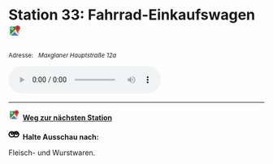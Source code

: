 # Station 33: Fahrrad-Einkaufswagen  <a href="https://www.google.com/maps/dir/?api=1&travelmode=walking&destination=47.7964797,13.0240265"><img src="https://github.com/kipppunkte/kipppunkte/raw/gh-pages/assets/google-maps.svg" width="24" height="24"></a>

<small>Adresse:<em style="margin-left: 10px">Maxglaner Hauptstraße 12a</em></small>





<audio controls>
    <source src="https://github.com/kipppunkte/kipppunkte/raw/gh-pages/assets/33_Fahrrad-Einkaufswagen.mp3" type="audio/mpeg">
    Your browser does not support the audio tag.
</audio>





____

<a href="https://www.google.com/maps/dir/?api=1&travelmode=walking&destination=47.7964996,13.0238548"><img src="https://github.com/kipppunkte/kipppunkte/raw/gh-pages/assets/google-maps.svg" style="height: 1.5em;margin-right: 0.5em"></a>**[Weg zur nächsten Station](https://www.google.com/maps/dir/?api=1&travelmode=walking&destination=47.7964996,13.0238548)**



<img src="https://github.com/kipppunkte/kipppunkte/raw/gh-pages/assets/eyes.svg" style="height: 1.5em;background: white;margin-right: 0.5em">**Halte Ausschau nach:**

Fleisch- und Wurstwaren.